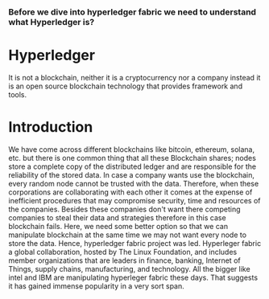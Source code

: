 ### Before we dive into hyperledger fabric we need to understand what Hyperledger is?

# Hyperledger
It is not a blockchain, neither it is a cryptocurrency nor a company instead it is an open source blockchain technology that provides framework and tools.

# Introduction



We have come across different blockchains like bitcoin, ethereum, solana, etc. but there is one common thing that all these Blockchain shares; nodes store
a complete copy of the distributed ledger and are responsible for the reliability of the stored data. In case a company wants use the blockchain, 
every random node cannot be trusted with the data. Therefore, when these corporations are collaborating with each other it comes at the expense of
inefficient procedures that may compromise security, time and resources of the companies. Besides these companies don't want there competing companies
to steal their data and strategies therefore in this case blockchain fails. Here, we need some better option so that we can manipulate blockchain at the
same time we may not want every node to store the data. Hence, hyperledger fabric project was led. Hyperleger fabric a global collaboration, hosted by 
The Linux Foundation, and includes member organizations that are leaders in finance, banking, Internet of Things, supply chains, manufacturing, and
technology. All the bigger like intel and IBM are manipulating hyperleger fabric these days. That suggests it has gained immense popularity in a very sort 
span.

